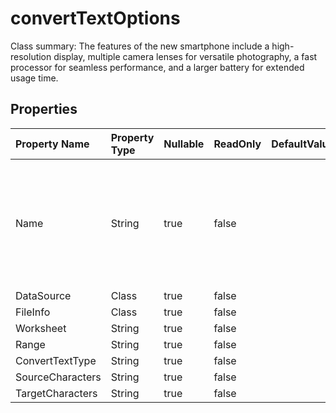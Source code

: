 # **convertTextOptions**

Class summary: The features of the new smartphone include a high-resolution display, multiple camera lenses for versatile photography, a fast processor for seamless performance, and a larger battery for extended usage time. 

## **Properties**

| Property Name | Property Type | Nullable |  ReadOnly | DefaultValue | Description | 
| :- | :- | :- |:- |  :- | :- |
|Name|String|true|false |  |The class has a public property called "Name" of type string that can be accessed and modified.|
|DataSource|Class|true|false |  ||
|FileInfo|Class|true|false |  ||
|Worksheet|String|true|false |  ||
|Range|String|true|false |  ||
|ConvertTextType|String|true|false |  ||
|SourceCharacters|String|true|false |  ||
|TargetCharacters|String|true|false |  ||

